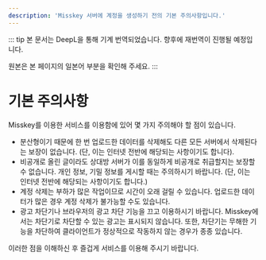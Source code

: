 ```yaml
---
description: 'Misskey 서버에 계정을 생성하기 전의 기본 주의사항입니다.'
---
```


::: tip
본 문서는 DeepL을 통해 기계 번역되었습니다. 향후에 재번역이 진행될 예정입니다.

원본은 본 페이지의 일본어 부분을 확인해 주세요.
:::

# 기본 주의사항
Misskey를 이용한 서비스를 이용함에 있어 몇 가지 주의해야 할 점이 있습니다.

- 분산형이기 때문에 한 번 업로드한 데이터를 삭제해도 다른 모든 서버에서 삭제된다는 보장이 없습니다. (단, 이는 인터넷 전반에 해당되는 사항이기도 합니다).
- 비공개로 올린 글이라도 상대방 서버가 이를 동일하게 비공개로 취급할지는 보장할 수 없습니다. 개인 정보, 기밀 정보를 게시할 때는 주의하시기 바랍니다. (단, 이는 인터넷 전반에 해당되는 사항이기도 합니다.)
- 계정 삭제는 부하가 많은 작업이므로 시간이 오래 걸릴 수 있습니다. 업로드한 데이터가 많은 경우 계정 삭제가 불가능할 수도 있습니다.
- 광고 차단기나 브라우저의 광고 차단 기능을 끄고 이용하시기 바랍니다. Misskey에서는 차단기로 차단할 수 있는 광고는 표시되지 않습니다. 또한, 차단기는 무해한 기능을 차단하여 클라이언트가 정상적으로 작동하지 않는 경우가 종종 있습니다.

이러한 점을 이해하신 후 즐겁게 서비스를 이용해 주시기 바랍니다.
